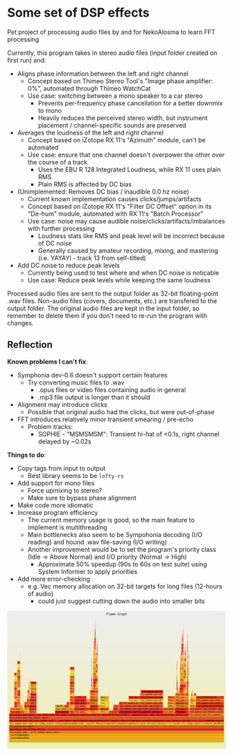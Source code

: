 # Some set of DSP effects
Pet project of processing audio files by and for NekoAlosma to learn FFT processing

Currently, this program takes in stereo audio files (input folder created on first run) and:
* Aligns phase information between the left and right channel
  * Concept based on Thimeo Stereo Tool's "Image phase amplifier: 0%", automated through Thimeo WatchCat
  * Use case: switching between a mono speaker to a car stereo
    * Prevents per-frequency phase cancellation for a better downmix to mono
    * Heavily reduces the perceived stereo width, but instrument placement / channel-specific sounds are preserved
* Averages the loudness of the left and right channel
  * Concept based on iZotope RX 11's "Azimuth" module, can't be automated
  * Use case: ensure that one channel doesn't overpower the other over the course of a track
    * Uses the EBU R 128 Integrated Loudness, while RX 11 uses plain RMS
    * Plain RMS is affected by DC bias
* (Unimplemented: Removes DC bias / inaudible 0.0 hz noise)
  * Current known implementation causes clicks/jumps/artifacts
  * Concept based on iZotope RX 11's "Filter DC Offset" option in its "De-hum" module, automated with RX 11's "Batch Processor"
  * Use case: noise may cause audible noise/clicks/artifacts/imbalances with further processing
    * Loudness stats like RMS and peak level will be incorrect because of DC noise
    * Generally caused by amateur recording, mixing, and mastering (i.e. YAYAYI - track 13 from self-titled)
* Add DC noise to reduce peak levels
  * Currently being used to test where and when DC noise is noticable
  * Use case: Reduce peak levels while keeping the same loudness

Processed audio files are sent to the output folder as 32-bit floating-point .wav files. Non-audio files (covers, documents, etc.) are transfered to the output folder. The original audio files are kept in the input folder, so remember to delete them if you don't need to re-run the program with changes.

## Reflection
__Known problems I can't fix__:
* Symphonia dev-0.6 doesn't support certain features
  * Try converting music files to .wav
    * .opus files or video files containing audio in general
    * .mp3 file output is longer than it should
* Alignment may introduce clicks
  * Possible that original audio had the clicks, but were out-of-phase
* FFT introduces relatively minor transient smearing / pre-echo
  * Problem tracks:
    * SOPHIE - "MSMSMSM": Transient hi-hat of <0.1s, right channel delayed by ~0.02s


__Things to do__:
* Copy tags from input to output
  * Best library seems to be `lofty-rs`
* Add support for mono files
  * Force upmixing to stereo?
  * Make sure to bypass phase alignment
* Make code more idiomatic
* Increase program efficiency
  * The current memory usage is good, so the main feature to implement is multithreading
  * Main bottlenecks also seem to be Sympohonia decoding (I/O reading) and hound .wav file-saving (I/O writing)
  * Another improvement would be to set the program's priority class (Idle -> Above Normal) and I/O priority (Normal -> High)
    * Approximate 50% speedup (90s to 60s on test suite) using System Informer to apply priorities
* Add more error-checking
  * e.g. Vec memory allocation on 32-bit targets for long files (12-hours of audio)
    * could just suggest cutting down the audio into smaller bits

![flamegraph](flamegraph.svg)